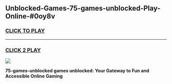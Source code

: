 
## Unblocked-Games-75-games-unblocked-Play-Online-#0oy8v
<h3>
<a href="https://premium.freeplayer.one?title=75-games-unblocked&ref=27F">CLICK TO PLAY</a></h3>
<hr>

<h3>
<a href="https://premium.freeplayer.one?title=75-games-unblocked&ref=27F">CLICK 2 PLAY</a>
  
</h3>

<a href="https://premium.freeplayer.one?title=75-games-unblocked&ref=27F"><img src="https://clearcache.store/games.png"></a>


**75-games-unblocked games unblocked: Your Gateway to Fun and Accessible Online Gaming**
